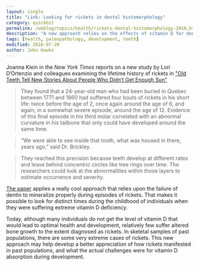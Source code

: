 ```yaml
---
layout: single
title: "Link: Looking for rickets in dental histomorphology"
category: quickbit
permalink: /weblog/topics/health/rickets-dental-histomorphology-2016.html
description: "A new approach relies on the effects of vitamin D for dentin production."
tags: [health, paleopathology, development, teeth]
modified: 2016-07-20
author: John Hawks
---
```


Joanna Klein in the <em>New York Times</em> reports on a new study by Lori D’Ortenzio and colleagues examining the lifetime history of rickets in  <a href="http://www.nytimes.com/2016/07/20/science/teeth-vitamin-d-deficiency-archaeology.html">"Old Teeth Tell New Stories About People Who Didn’t Get Enough Sun"</a>

<blockquote>They found that a 24-year-old man who had been buried in Quebec between 1771 and 1860 had suffered four bouts of rickets in his short life: twice before the age of 2, once again around the age of 6, and again, in a somewhat severe episode, around the age of 12. Evidence of this final episode in his third molar correlated with an abnormal curvature in his tailbone that only could have developed around the same time.</blockquote>

<blockquote>“We were able to see inside that tooth, what was housed in there, years ago,” said Dr. Brickley.</blockquote>

<blockquote>They reached this precision because teeth develop at different rates and leave behind concentric circles like tree rings over time. The researchers could look at the abnormalities within those layers to estimate occurrence and severity.</blockquote>

<a href="http://dx.doi.org/10.1016/j.jas.2016.06.006">The paper</a> applies a really cool approach that relies upon the failure of dentin to mineralize properly during episodes of rickets. That makes it possible to look for distinct times during the childhood of individuals when they were suffering extreme vitamin D deficiency. 

Today, although many individuals do not get the level of vitamin D that would lead to optimal health and development, relatively few suffer altered bone growth to the extent diagnosed as rickets. In skeletal samples of past populations, there are some very extreme cases of rickets. This new approach may help develop a better appreciation of how rickets manifested in past populations, and what the actual challenges were for vitamin D absorption during development. 

